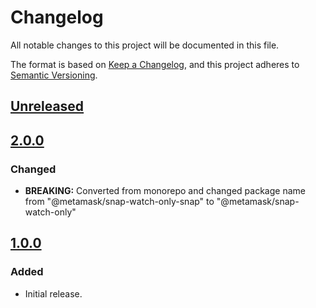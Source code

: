 # Changelog
All notable changes to this project will be documented in this file.

The format is based on [Keep a Changelog](https://keepachangelog.com/en/1.0.0/),
and this project adheres to [Semantic Versioning](https://semver.org/spec/v2.0.0.html).

## [Unreleased]

## [2.0.0]
### Changed
- **BREAKING:** Converted from monorepo and changed package name from "@metamask/snap-watch-only-snap" to "@metamask/snap-watch-only"

## [1.0.0]
### Added
- Initial release.

[Unreleased]: https://github.com/MetaMask/snap-watch-only/compare/v2.0.0...HEAD
[2.0.0]: https://github.com/MetaMask/snap-watch-only/compare/v1.0.0...v2.0.0
[1.0.0]: https://github.com/MetaMask/snap-watch-only/releases/tag/v1.0.0
